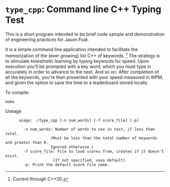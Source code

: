 # `type_cpp`: Command line C++ Typing Test

This is a short program intended to be brief code sample and demonstration of engineering practices for Jason Foat.

It is a simple command line application intended to facilitate the memorization of the (ever growing) list C++ of keywords. [^1] 
The strategy is to stimulate kinesthetic learning by typing keywords for speed. Upon execution you'll be prompted with a key word, 
which you must type in accurately in order to advance to the next. And so on. After completion of all the keywords, you're 
then presented with your speed measured in WPM, and given the option to save the time to a leaderboard stored locally.

[^1]: Current through C++20.

To compile:
```
make
```
Useage
```
      usage: ./type_cpp [-n num_words] [-f score_file] [-p]

        -n num_words: Number of words to use in test, if less than total.
                    (Must be less than the total number of keywords and greater than 0.
                    Ignored otherwise.)
        -f score_file: File to load scores from, creates if it doesn't exist.
                     (If not specified, uses default)
        -p: Print the default score file name.
```
